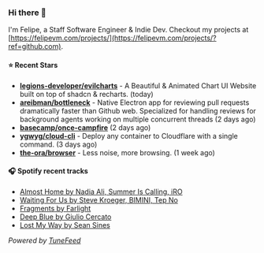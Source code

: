### Hi there 👋

I'm Felipe, a Staff Software Engineer & Indie Dev. Checkout my projects at [https://felipevm.com/projects/](https://felipevm.com/projects/?ref=github.com).

#### ⭐ Recent Stars
- **[legions-developer/evilcharts](https://github.com/legions-developer/evilcharts)** - A Beautiful &amp; Animated Chart UI Website built on top of shadcn &amp; recharts. (today)
- **[areibman/bottleneck](https://github.com/areibman/bottleneck)** - Native Electron app for reviewing pull requests dramatically faster than Github web. Specialized for handling reviews for background agents working on multiple concurrent threads (2 days ago)
- **[basecamp/once-campfire](https://github.com/basecamp/once-campfire)** (2 days ago)
- **[ygwyg/cloud-cli](https://github.com/ygwyg/cloud-cli)** - Deploy any container to Cloudflare with a single command. (3 days ago)
- **[the-ora/browser](https://github.com/the-ora/browser)** - Less noise, more browsing. (1 week ago)

#### 🎧 Spotify recent tracks
- [Almost Home by Nadia Ali, Summer Is Calling, iRO](https://open.spotify.com/track/2bMATlixJ3kp39jCbg8rsf)
- [Waiting For Us by Steve Kroeger, BIMINI, Tep No](https://open.spotify.com/track/0nV1xGEGl3rM1cdHPj5dNj)
- [Fragments by Farlight](https://open.spotify.com/track/4RMTBpotJmOSAbZRVhymHi)
- [Deep Blue by Giulio Cercato](https://open.spotify.com/track/5zsTtUIvSlS5RepAMFrHjN)
- [Lost My Way by Sean Sines](https://open.spotify.com/track/3AkZr85PL2oZOds2SrgtYI)

_Powered by [TuneFeed](https://tunefeed.app?ref=github.com)_
